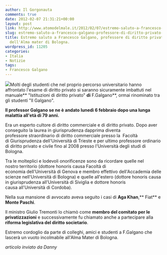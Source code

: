 ```yaml
---
author: Il Gorgonauta
comments: true
date: 2012-02-07 21:31:21+00:00
layout: post
link: http://www.atomodelmale.it/2012/02/07/estremo-saluto-a-francesco-galgano-professore-di-diritto-privato-e-civile-dellalma-mater-di-bologna/
slug: estremo-saluto-a-francesco-galgano-professore-di-diritto-privato-e-civile-dellalma-mater-di-bologna
title: Estremo saluto a Francesco Galgano, professore di diritto privato e civile
  dell'Alma mater di Bologna.
wordpress_id: 11205
categories:
- Italia
- Notizie
tags:
- Francesco Galgano
---
```


[![](http://www.atomodelmale.it/wp-content/uploads/2012/02/galgano-300x167.jpg)](http://www.atomodelmale.it/wp-content/uploads/2012/02/galgano.jpg)Molti degli studenti che nel proprio percorso universitario hanno affrontato l'esame di diritto privato si saranno sicuramente imbattuti nel manuale** "Istituzioni di diritto privato" **di** F.Galgano**, ormai rinominato tra gli studenti "Il Galgano".

**Il professor Galgano se ne è andato lunedì 6 febbraio dopo una lunga malattia all'età di 79 anni.**

Era un esperto cultore di diritto commerciale e di diritto privato. Dopo aver conseguito la laurea in giurisprudenza dapprima diventa professore straordinario di diritto commerciale presso la  Facoltà di Giurisprudenza dell'Università di Trieste e per ultimo professore ordinario di diritto privato e civile fino al 2008 presso l'Università degli studi di Bologna.

Tra le molteplici e lodevoli onorificenze sono da ricordare quelle nel nostro territorio (dottore honoris causa Facoltà di economia dell'Università di Genova e membro effettivo dell'Accademia delle scienze nell'Università di Bologna) e quelle all'estero (dottore honoris causa in giurisprudenza all'Università di Siviglia e dottore honoris causa all'Università di Cordoba).
<!-- more -->

Nella sua mansione di avvocato aveva seguito i casi di **Aga Khan**,** Fiat** e **Monte Paschi**.

Il ministro Giulio Tremonti lo chiamò come **membro del comitato per le privatizzazioni** e successivamente fu chiamato anche a partecipare alla **riforma legislativa del diritto societario**.

Estremo cordoglio da parte di colleghi, amici e studenti a F.Galgano che lascerà un vuoto incolmabile all'Alma Mater di Bologna.

_articolo inviato da Danny_
